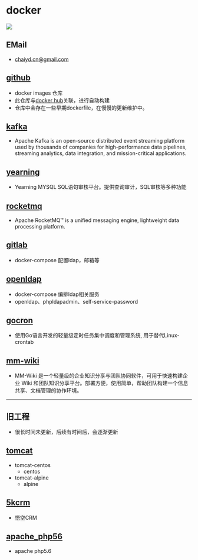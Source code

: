 # docker

![]( https://visitor-badge.glitch.me/badge?page_id=chaiyd)
## EMail
- chaiyd.cn@gmail.com

## [github](https://github.com/chaiyd/docker.git)
- docker images 仓库 
- 此仓库与[docker hub](https://hub.docker.com/u/chaiyd)关联，进行自动构建
- 仓库中会存在一些早期dockerfile，在慢慢的更新维护中。

## [kafka](https://github.com/chaiyd/docker/tree/master/kafka)
- Apache Kafka is an open-source distributed event streaming platform used by thousands of companies for high-performance data pipelines, streaming analytics, data integration, and mission-critical applications.

## [yearning](https://github.com/chaiyd/docker/tree/master/yearning)
- Yearning MYSQL SQL语句审核平台。提供查询审计，SQL审核等多种功能

## [rocketmq](https://github.com/chaiyd/docker/tree/master/rocketmq)
- Apache RocketMQ™ is a unified messaging engine, lightweight data processing platform.

## [gitlab](https://github.com/chaiyd/docker/tree/master/gitlab)
- docker-compose 配置ldap，邮箱等

## [openldap](https://github.com/chaiyd/docker/tree/master/openldap)
- docker-compose 编排ldap相关服务
- openldap、phpldapadmin、self-service-password

## [gocron](https://github.com/chaiyd/docker/tree/master/gocron)
- 使用Go语言开发的轻量级定时任务集中调度和管理系统, 用于替代Linux-crontab

## [mm-wiki](https://github.com/chaiyd/docker/tree/master/mm-wiki)
- MM-Wiki 是一个轻量级的企业知识分享与团队协同软件，可用于快速构建企业 Wiki 和团队知识分享平台。部署方便，使用简单，帮助团队构建一个信息共享、文档管理的协作环境。

---
## 旧工程
- 很长时间未更新，后续有时间后，会逐渐更新
## [tomcat](https://github.com/chaiyd/docker/tree/master/tomcat)
- tomcat-centos
    - centos
- tomcat-alpine
    - alpine

## [5kcrm](https://github.com/chaiyd/docker/tree/master/5kcrm)
- 悟空CRM

## [apache_php56](https://github.com/chaiyd/docker/tree/master/apache_php56)
- apache php5.6

